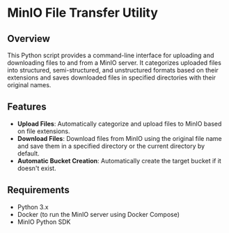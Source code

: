 # MinIO File Transfer Utility

## Overview

This Python script provides a command-line interface for uploading and downloading files to and from a MinIO server. It categorizes uploaded files into structured, semi-structured, and unstructured formats based on their extensions and saves downloaded files in specified directories with their original names.

## Features

- **Upload Files**: Automatically categorize and upload files to MinIO based on file extensions.
- **Download Files**: Download files from MinIO using the original file name and save them in a specified directory or the current directory by default.
- **Automatic Bucket Creation**: Automatically create the target bucket if it doesn't exist.

## Requirements

- Python 3.x
- Docker (to run the MinIO server using Docker Compose)
- MinIO Python SDK
